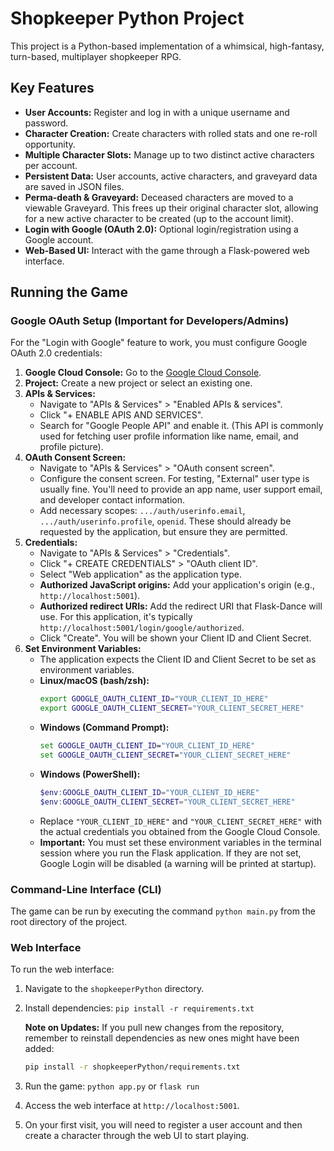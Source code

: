 # Shopkeeper Python Project

This project is a Python-based implementation of a whimsical, high-fantasy, turn-based, multiplayer shopkeeper RPG.

## Key Features

*   **User Accounts:** Register and log in with a unique username and password.
*   **Character Creation:** Create characters with rolled stats and one re-roll opportunity.
*   **Multiple Character Slots:** Manage up to two distinct active characters per account.
*   **Persistent Data:** User accounts, active characters, and graveyard data are saved in JSON files.
*   **Perma-death & Graveyard:** Deceased characters are moved to a viewable Graveyard. This frees up their original character slot, allowing for a new active character to be created (up to the account limit).
*   **Login with Google (OAuth 2.0):** Optional login/registration using a Google account.
*   **Web-Based UI:** Interact with the game through a Flask-powered web interface.

## Running the Game

### Google OAuth Setup (Important for Developers/Admins)

For the "Login with Google" feature to work, you must configure Google OAuth 2.0 credentials:

1.  **Google Cloud Console:** Go to the [Google Cloud Console](https://console.cloud.google.com/).
2.  **Project:** Create a new project or select an existing one.
3.  **APIs & Services:**
    *   Navigate to "APIs & Services" > "Enabled APIs & services".
    *   Click "+ ENABLE APIS AND SERVICES".
    *   Search for "Google People API" and enable it. (This API is commonly used for fetching user profile information like name, email, and profile picture).
4.  **OAuth Consent Screen:**
    *   Navigate to "APIs & Services" > "OAuth consent screen".
    *   Configure the consent screen. For testing, "External" user type is usually fine. You'll need to provide an app name, user support email, and developer contact information.
    *   Add necessary scopes: `.../auth/userinfo.email`, `.../auth/userinfo.profile`, `openid`. These should already be requested by the application, but ensure they are permitted.
5.  **Credentials:**
    *   Navigate to "APIs & Services" > "Credentials".
    *   Click "+ CREATE CREDENTIALS" > "OAuth client ID".
    *   Select "Web application" as the application type.
    *   **Authorized JavaScript origins:** Add your application's origin (e.g., `http://localhost:5001`).
    *   **Authorized redirect URIs:** Add the redirect URI that Flask-Dance will use. For this application, it's typically `http://localhost:5001/login/google/authorized`.
    *   Click "Create". You will be shown your Client ID and Client Secret.
6.  **Set Environment Variables:**
    *   The application expects the Client ID and Client Secret to be set as environment variables.
    *   **Linux/macOS (bash/zsh):**
        ```bash
        export GOOGLE_OAUTH_CLIENT_ID="YOUR_CLIENT_ID_HERE"
        export GOOGLE_OAUTH_CLIENT_SECRET="YOUR_CLIENT_SECRET_HERE"
        ```
    *   **Windows (Command Prompt):**
        ```cmd
        set GOOGLE_OAUTH_CLIENT_ID="YOUR_CLIENT_ID_HERE"
        set GOOGLE_OAUTH_CLIENT_SECRET="YOUR_CLIENT_SECRET_HERE"
        ```
    *   **Windows (PowerShell):**
        ```powershell
        $env:GOOGLE_OAUTH_CLIENT_ID="YOUR_CLIENT_ID_HERE"
        $env:GOOGLE_OAUTH_CLIENT_SECRET="YOUR_CLIENT_SECRET_HERE"
        ```
    *   Replace `"YOUR_CLIENT_ID_HERE"` and `"YOUR_CLIENT_SECRET_HERE"` with the actual credentials you obtained from the Google Cloud Console.
    *   **Important:** You must set these environment variables in the terminal session where you run the Flask application. If they are not set, Google Login will be disabled (a warning will be printed at startup).

### Command-Line Interface (CLI)

The game can be run by executing the command `python main.py` from the root directory of the project.

### Web Interface

To run the web interface:

1. Navigate to the `shopkeeperPython` directory.
2. Install dependencies: `pip install -r requirements.txt`

   **Note on Updates:** If you pull new changes from the repository, remember to reinstall dependencies as new ones might have been added:
   ```bash
   pip install -r shopkeeperPython/requirements.txt
   ```
3. Run the game: `python app.py` or `flask run`
4. Access the web interface at `http://localhost:5001`.
5. On your first visit, you will need to register a user account and then create a character through the web UI to start playing.
